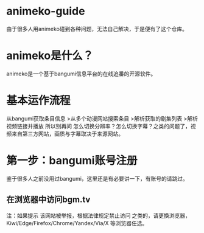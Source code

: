 # animeko-guide
由于很多人用animeko碰到各种问题，无法自己解决，于是便有了这个仓库。
# animeko是什么？
animeko是一个基于bangumi信息平台的在线追番的开源软件。
# 基本运作流程
从bangumi获取条目信息 >从多个动漫网站搜索条目 >解析获取的剧集列表 >解析视频链接并播放
所以别再问 怎么切换分辨率？怎么切换字幕？之类的问题了，视频来自第三方网站，画质与字幕取决于来源网站。
# 第一步：bangumi账号注册
鉴于很多人之前没用过bangumi，这里还是有必要讲一下，有账号的请跳过。
## 在浏览器中访问bgm.tv
注：如果提示 该网站被举报，根据法律规定禁止访问 之类的，请更换浏览器，Kiwi/Edge/Firefox/Chrome/Yandex/Via/X 等浏览器任选。
